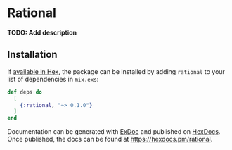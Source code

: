 # Rational

**TODO: Add description**

## Installation

If [available in Hex](https://hex.pm/docs/publish), the package can be installed
by adding `rational` to your list of dependencies in `mix.exs`:

```elixir
def deps do
  [
    {:rational, "~> 0.1.0"}
  ]
end
```

Documentation can be generated with [ExDoc](https://github.com/elixir-lang/ex_doc)
and published on [HexDocs](https://hexdocs.pm). Once published, the docs can
be found at <https://hexdocs.pm/rational>.

